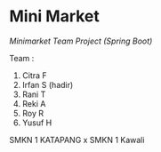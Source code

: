 # Mini Market
_Minimarket Team Project (Spring Boot)_

Team : 
1. Citra F
2. Irfan S (hadir)
3. Rani T
4. Reki A
5. Roy R
6. Yusuf H

SMKN 1 KATAPANG x SMKN 1 Kawali
